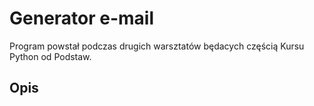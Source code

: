 # Generator e-mail 
Program powstał podczas drugich  warsztatów  będacych częścią Kursu Python od Podstaw.

## Opis 
